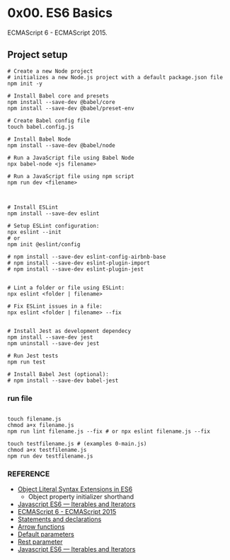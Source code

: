 # 0x00. ES6 Basics

ECMAScript 6 - ECMAScript 2015.

## Project setup

```
# Create a new Node project
# initializes a new Node.js project with a default package.json file
npm init -y

# Install Babel core and presets
npm install --save-dev @babel/core
npm install --save-dev @babel/preset-env

# Create Babel config file
touch babel.config.js

# Install Babel Node
npm install --save-dev @babel/node

# Run a JavaScript file using Babel Node
npx babel-node <js filename>

# Run a JavaScript file using npm script
npm run dev <filename>



# Install ESLint
npm install --save-dev eslint

# Setup ESLint configuration:
npx eslint --init
# or
npm init @eslint/config

# npm install --save-dev eslint-config-airbnb-base
# npm install --save-dev eslint-plugin-import
# npm install --save-dev eslint-plugin-jest


# Lint a folder or file using ESLint:
npx eslint <folder | filename>

# Fix ESLint issues in a file:
npx eslint <folder | filename> --fix


# Install Jest as development dependecy
npm install --save-dev jest
npm uninstall --save-dev jest

# Run Jest tests
npm run test

# Install Babel Jest (optional):
# npm install --save-dev babel-jest
```

### run file

```

touch filename.js
chmod a+x filename.js
npm run lint filename.js --fix # or npx eslint filename.js --fix

touch testfilename.js # (examples 0-main.js)
chmod a+x testfilename.js
npm run dev testfilename.js

```


### REFERENCE
- [Object Literal Syntax Extensions in ES6](https://www.javascripttutorial.net/es6/object-literal-extensions/)
  - Object property initializer shorthand
- [Javascript ES6 — Iterables and Iterators](https://towardsdatascience.com/javascript-es6-iterables-and-iterators-de18b54f4d4)
- [ECMAScript 6 - ECMAScript 2015](https://www.w3schools.com/js/js_es6.asp)
- [Statements and declarations](https://developer.mozilla.org/en-US/docs/Web/JavaScript/Reference/Statements)
- [Arrow functions](https://developer.mozilla.org/en-US/docs/Web/JavaScript/Reference/Functions/Arrow_functions)
- [Default parameters](https://developer.mozilla.org/en-US/docs/Web/JavaScript/Reference/Functions/Default_parameters)
- [Rest parameter](https://developer.mozilla.org/en-US/docs/Web/JavaScript/Reference/Functions/rest_parameters)
- [Javascript ES6 — Iterables and Iterators](https://towardsdatascience.com/javascript-es6-iterables-and-iterators-de18b54f4d4)
